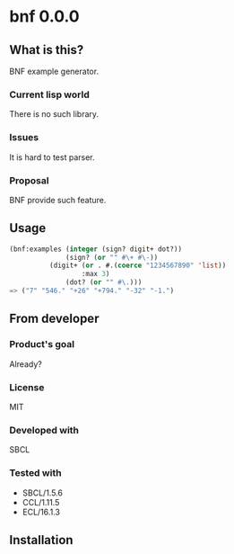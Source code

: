 # bnf 0.0.0
## What is this?
BNF example generator.
### Current lisp world
There is no such library.
### Issues
It is hard to test parser.
### Proposal
BNF provide such feature.
## Usage

```lisp
(bnf:examples (integer (sign? digit+ dot?))
              (sign? (or "" #\+ #\-))
	      (digit+ (or . #.(coerce "1234567890" 'list))
	              :max 3)
              (dot? (or "" #\.)))
=> ("7" "546." "+26" "+794." "-32" "-1.")
```

## From developer

### Product's goal
Already?
### License
MIT
### Developed with
SBCL
### Tested with
* SBCL/1.5.6
* CCL/1.11.5
* ECL/16.1.3

## Installation

